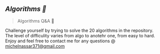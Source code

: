 ## *Algorithms 👋*
> Algorithms Q&A 👏 


Challenge yourself by trying to solve the 20 algorithms in the repository.
The level of difficulity varies from algo to anotehr one, from easy to hard. Enjoy and feel free to contact me for any questions @ michelnassar371@gmail.com 
